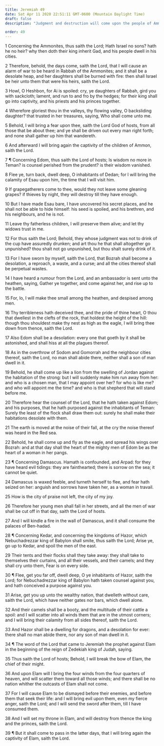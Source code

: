 ```yaml
---
title: Jeremiah 49
date: Sat Apr 11 2020 22:51:11 GMT-0600 (Mountain Daylight Time)
draft: false
description: "Judgment and destruction will come upon the people of Ammon, Edom, Kedar, Hazor, and Elam."

order: 49
---
```

    
1 Concerning the Ammonites, thus saith the Lord; Hath Israel no sons? hath he no heir? why then doth their king inherit Gad, and his people dwell in his cities.

2 Therefore, behold, the days come, saith the Lord, that I will cause an alarm of war to be heard in Rabbah of the Ammonites; and it shall be a desolate heap, and her daughters shall be burned with fire: then shall Israel be heir unto them that were his heirs, saith the Lord.

3 Howl, O Heshbon, for Ai is spoiled: cry, ye daughters of Rabbah, gird you with sackcloth; lament, and run to and fro by the hedges; for their king shall go into captivity, and his priests and his princes together.

4 Wherefore gloriest thou in the valleys, thy flowing valley, O backsliding daughter? that trusted in her treasures, saying, Who shall come unto me.

5 Behold, I will bring a fear upon thee, saith the Lord God of hosts, from all those that be about thee; and ye shall be driven out every man right forth; and none shall gather up him that wandereth.

6 And afterward I will bring again the captivity of the children of Ammon, saith the Lord.

7 ¶ Concerning Edom, thus saith the Lord of hosts; Is wisdom no more in Teman? is counsel perished from the prudent? is their wisdom vanished.

8 Flee ye, turn back, dwell deep, O inhabitants of Dedan; for I will bring the calamity of Esau upon him, the time that I will visit him.

9 If grapegatherers come to thee, would they not leave some gleaning grapes? if thieves by night, they will destroy till they have enough.

10 But I have made Esau bare, I have uncovered his secret places, and he shall not be able to hide himself: his seed is spoiled, and his brethren, and his neighbours, and he is not.

11 Leave thy fatherless children, I will preserve them alive; and let thy widows trust in me.

12 For thus saith the Lord; Behold, they whose judgment was not to drink of the cup have assuredly drunken; and art thou he that shall altogether go unpunished? thou shalt not go unpunished, but thou shalt surely drink of it.

13 For I have sworn by myself, saith the Lord, that Bozrah shall become a desolation, a reproach, a waste, and a curse; and all the cities thereof shall be perpetual wastes.

14 I have heard a rumour from the Lord, and an ambassador is sent unto the heathen, saying, Gather ye together, and come against her, and rise up to the battle.

15 For, lo, I will make thee small among the heathen, and despised among men.

16 Thy terribleness hath deceived thee, and the pride of thine heart, O thou that dwellest in the clefts of the rock, that holdest the height of the hill: though thou shouldest make thy nest as high as the eagle, I will bring thee down from thence, saith the Lord.

17 Also Edom shall be a desolation: every one that goeth by it shall be astonished, and shall hiss at all the plagues thereof.

18 As in the overthrow of Sodom and Gomorrah and the neighbour cities thereof, saith the Lord, no man shall abide there, neither shall a son of man dwell in it.

19 Behold, he shall come up like a lion from the swelling of Jordan against the habitation of the strong: but I will suddenly make him run away from her: and who is a chosen man, that I may appoint over her? for who is like me? and who will appoint me the time? and who is that shepherd that will stand before me.

20 Therefore hear the counsel of the Lord, that he hath taken against Edom; and his purposes, that he hath purposed against the inhabitants of Teman: Surely the least of the flock shall draw them out: surely he shall make their habitations desolate with them.

21 The earth is moved at the noise of their fall, at the cry the noise thereof was heard in the Red sea.

22 Behold, he shall come up and fly as the eagle, and spread his wings over Bozrah: and at that day shall the heart of the mighty men of Edom be as the heart of a woman in her pangs.

23 ¶ Concerning Damascus. Hamath is confounded, and Arpad: for they have heard evil tidings: they are fainthearted; there is sorrow on the sea; it cannot be quiet.

24 Damascus is waxed feeble, and turneth herself to flee, and fear hath seized on her: anguish and sorrows have taken her, as a woman in travail.

25 How is the city of praise not left, the city of my joy.

26 Therefore her young men shall fall in her streets, and all the men of war shall be cut off in that day, saith the Lord of hosts.

27 And I will kindle a fire in the wall of Damascus, and it shall consume the palaces of Ben-hadad.

28 ¶ Concerning Kedar, and concerning the kingdoms of Hazor, which Nebuchadrezzar king of Babylon shall smite, thus saith the Lord; Arise ye, go up to Kedar, and spoil the men of the east.

29 Their tents and their flocks shall they take away: they shall take to themselves their curtains, and all their vessels, and their camels; and they shall cry unto them, Fear is on every side.

30 ¶ Flee, get you far off, dwell deep, O ye inhabitants of Hazor, saith the Lord; for Nebuchadrezzar king of Babylon hath taken counsel against you, and hath conceived a purpose against you.

31 Arise, get you up unto the wealthy nation, that dwelleth without care, saith the Lord, which have neither gates nor bars, which dwell alone.

32 And their camels shall be a booty, and the multitude of their cattle a spoil: and I will scatter into all winds them that are in the utmost corners; and I will bring their calamity from all sides thereof, saith the Lord.

33 And Hazor shall be a dwelling for dragons, and a desolation for ever: there shall no man abide there, nor any son of man dwell in it.

34 ¶ The word of the Lord that came to Jeremiah the prophet against Elam in the beginning of the reign of Zedekiah king of Judah, saying.

35 Thus saith the Lord of hosts; Behold, I will break the bow of Elam, the chief of their might.

36 And upon Elam will I bring the four winds from the four quarters of heaven, and will scatter them toward all those winds; and there shall be no nation whither the outcasts of Elam shall not come.

37 For I will cause Elam to be dismayed before their enemies, and before them that seek their life: and I will bring evil upon them, even my fierce anger, saith the Lord; and I will send the sword after them, till I have consumed them.

38 And I will set my throne in Elam, and will destroy from thence the king and the princes, saith the Lord.

39 ¶ But it shall come to pass in the latter days, that I will bring again the captivity of Elam, saith the Lord.
